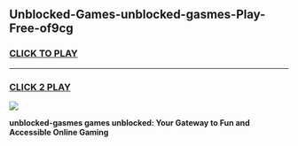 
## Unblocked-Games-unblocked-gasmes-Play-Free-of9cg
<h3>
<a href="https://premium76.site?title=unblocked-gasmes&ref=21A">CLICK TO PLAY</a></h3>
<hr>

<h3>
<a href="https://premium76.site?title=unblocked-gasmes&ref=21A">CLICK 2 PLAY</a>
  
</h3>

<a href="https://premium76.site?title=unblocked-gasmes&ref=21A"><img src="https://clearcache.store/games.png"></a>


**unblocked-gasmes games unblocked: Your Gateway to Fun and Accessible Online Gaming**
